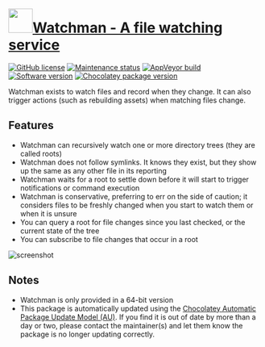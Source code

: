 # [<img src="https://cdn.jsdelivr.net/gh/dgalbraith/chocolatey-packages@81ac243b44259eb52e3b16c908322bb1a0207810/icons/watchman.png" width="48" height="48" />Watchman - A file watching service](https://chocolatey.org/packages/watchman)

[![GitHub license](https://img.shields.io/github/license/facebook/watchman)](https://github.com/facebook/watchman/blob/master/LICENSE)
[![Maintenance status](https://img.shields.io/badge/maintained%3F-yes-green.svg)](https://gitHub.com/dgalbraith/chocolatey-packages/graphs/commit-activity)
[![AppVeyor build](https://img.shields.io/appveyor/ci/dgalbraith/chocolatey-packages)](https://ci.appveyor.com/project/dgalbraith/chocolatey-packages)
[![Software version](https://img.shields.io/badge/source-v2024.04.29.00-blue.svg)](https://github.com/facebook/watchman/releases/tag/v2024.04.29.00)
[![Chocolatey package version](https://img.shields.io/chocolatey/v/watchman?label=Chocolatey)](https://chocolatey.org/packages/watchman)

Watchman exists to watch files and record when they change. It can also trigger actions (such as
rebuilding assets) when matching files change.

## Features

* Watchman can recursively watch one or more directory trees (they are called roots)
* Watchman does not follow symlinks. It knows they exist, but they show up the same as any other file in its reporting
* Watchman waits for a root to settle down before it will start to trigger notifications or command execution
* Watchman is conservative, preferring to err on the side of caution; it considers files to be freshly changed when you start to watch them or when it is unsure
* You can query a root for file changes since you last checked, or the current state of the tree
* You can subscribe to file changes that occur in a root

![screenshot](https://cdn.jsdelivr.net/gh/dgalbraith/chocolatey-packages@81ac243b44259eb52e3b16c908322bb1a0207810/automatic/watchman/screenshot.png)

## Notes

* Watchman is only provided in a 64-bit version
* This package is automatically updated using the [Chocolatey Automatic Package Update Model (AU)](https://github.com/majkinetor/au/blob/master/README.md).
If you find it is out of date by more than a day or two, please contact the maintainer(s) and let them know the package is no longer updating correctly.

